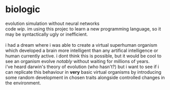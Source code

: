 # biologic
evolution simulation without neural networks  
code *wip*. im using this projec to learn a new programming language, so it may be syntactically ugly or inefficient.<br><br>
i had a dream where i was able to create a virtual superhuman organism which developed a brain more intelligent than any artifical intelligence or human currently active. i dont think this is possible, but it would be cool to see an organism evolve *notably* without waiting for millions of years.<br>
i've heard darwin's theory of evolution (who hasn't?) but i want to see if i can replicate this behaviour in **very** basic virtual organisms by introducing some random development in chosen traits alongside controlled changes in the environment.  
